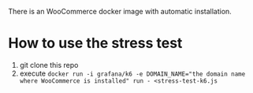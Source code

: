 There is an WooCommerce docker image with automatic installation.

# How to use the stress test

1. git clone this repo
1. execute `docker run -i grafana/k6 -e DOMAIN_NAME="the domain name where WooCommerce is installed" run - <stress-test-k6.js`